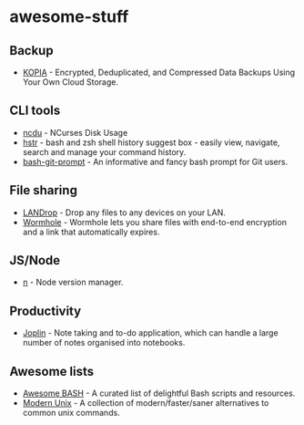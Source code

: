 # awesome-stuff

## Backup
* [KOPIA](https://kopia.io/) - Encrypted, Deduplicated, and Compressed Data Backups Using Your Own Cloud Storage.

## CLI tools
* [ncdu](https://dev.yorhel.nl/ncdu) - NCurses Disk Usage
* [hstr](https://github.com/dvorka/hstr) - bash and zsh shell history suggest box - easily view, navigate, search and manage your command history.
* [bash-git-prompt](https://github.com/magicmonty/bash-git-prompt) - An informative and fancy bash prompt for Git users.

## File sharing
* [LANDrop](https://landrop.app/) - Drop any files to any devices on your LAN.
* [Wormhole](https://github.com/tj/n) - Wormhole lets you share files with end-to-end encryption and a link that automatically expires. 

## JS/Node
* [n](https://github.com/tj/n) - Node version manager.

## Productivity
* [Joplin](https://joplinapp.org/) - Note taking and to-do application, which can handle a large number of notes organised into notebooks.

## Awesome lists
* [Awesome BASH](https://github.com/awesome-lists/awesome-bash) - A curated list of delightful Bash scripts and resources.
* [Modern Unix](https://github.com/ibraheemdev/modern-unix) - A collection of modern/faster/saner alternatives to common unix commands.
